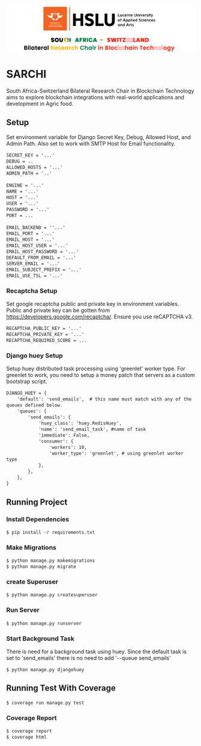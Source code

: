 ![image info](./sarchi/static/images/main-logo.png)

# SARCHI
South Africa-Switzerland Bilateral Research Chair in Blockchain Technology aims to explore blockchain integrations with real-world applications and development in Agric food.

## Setup
Set environment variable for Django Secret Key, Debug, Allowed Host, and Admin Path. Also set to work with SMTP Host for Email functionality.

```
SECRET_KEY = '...'
DEBUG = ..
ALLOWED_HOSTS = '...'
ADMIN_PATH = '..'

ENGINE = '...'
NAME = '...'
HOST = '...'
USER = '...'
PASSWORD = '...'
PORT = ...

EMAIL_BACKEND = ''...'
EMAIL_PORT = '...'
EMAIL_HOST = '...'
EMAIL_HOST_USER = '...'
EMAIL_HOST_PASSWORD = '...'
DEFAULT_FROM_EMAIL = '...'
SERVER_EMAIL = '...'
EMAIL_SUBJECT_PREFIX = '...'
EMAIL_USE_TSL = '...'

```

### Recaptcha Setup
Set google recaptcha public and private key in environment variables. Public and private key can be gotten from https://developers.google.com/recaptcha/. Ensure you use reCAPTCHA v3.

```
RECAPTCHA_PUBLIC_KEY = '...'
RECAPTCHA_PRIVATE_KEY = '...'
RECAPTCHA_REQUIRED_SCORE = ...

```

### Django huey Setup
Setup huey distributed task processing using 'greenlet' worker type. For greenlet to work, you need to setup a money patch that servers as a custom bootstrap script.

```
DJANGO_HUEY = {
    'default': 'send_emails',  # this name must match with any of the queues defined below.
    'queues': {
        'send_emails': {
            'huey_class': 'huey.RedisHuey',
            'name': 'send_email_task', #name of task
            'immediate': False,
            'consumer': {
                'workers': 10,
                'worker_type': 'greenlet', # using greenlet worker type
            },
        },
    },
}

```

## Running Project

### Install Dependencies
```
$ pip install -r requirements.txt

```

### Make Migrations
```
$ python manage.py makemigrations
$ python manage.py migrate

```

### create Superuser

```
$ python manage.py createsuperuser

```

### Run Server
```
$ python manage.py runserver

```

### Start Background Task
There is need for a background task using huey. Since the default task is set to 'send_emails' there is no need to add '--queue send_emails'
```
$ python manage.py djangohuey

```

## Running Test With Coverage
```
$ coverage run manage.py test

```

### Coverage Report
```
$ coverage report
$ coverage html

```

